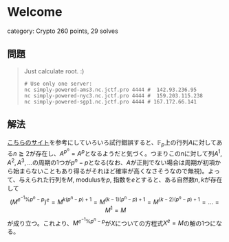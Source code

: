 # Welcome
category: Crypto
260 points, 29 solves

## 問題
> Just calculate root. :)
> ```
> # Use only one server:
> nc simply-powered-ams3.nc.jctf.pro 4444 #  142.93.236.95
> nc simply-powered-nyc3.nc.jctf.pro 4444 #  159.203.115.238
> nc simply-powered-sgp1.nc.jctf.pro 4444 # 167.172.66.141
> ```

## 解法
[こちらのサイト](https://maspypy.com/数学-n乗の計算#toc10)を参考にしていろいろ試行錯誤すると、$\mathbb F_p$上の行列$A$に対してある$n\geqq2$が存在し、$A^{p^n}=A^p$となるようだと気づく。つまりこの$n$に対して列$A^1,A^2,A^3,\ldots$の周期の1つが$p^n-p$となる(なお、$A$が正則でない場合は周期が初項から始まらないこともあり得るがそれほど確率が高くなさそうなので無視)。よって、与えられた行列を$M$, modulusを$p$, 指数を$e$とすると、ある自然数$n,k$が存在して
$$(M^{e^{-1}\%p^n-p})^e=M^{k(p^n-p)+1}=M^{(k-1)(p^n-p)+1}=M^{(k-2)(p^n-p)+1}=\dots=M^1=M$$
が成り立つ。これより、$M^{e^{-1}\%p^n-p}$が$X$についての方程式$X^e=M$の解の1つになる。
